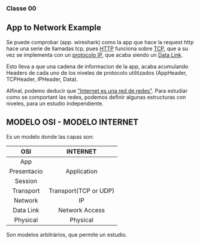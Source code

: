 ### Classe 00

## App to Network Example

Se puede comprobar (app. wireshark) como la app que hace la request http hace una serie de llamadas tcp, pues <u>HTTP</u> funciona sobre <u>TCP</u>, que a su vez se implementa con un <u>protocolo IP</u>, que acaba siendo un <u>Data Link</u>.

Esto lleva a que una cadena de informacion de la app, acaba acumulando Headers de cada uno de los niveles de protocolo utilitzados (AppHeader, TCPHeader, IPHeader, Data).

Alfinal, podemo deducir que <u>"Internet es una red de redes"</u>. Para estudiar como se comportant las redes, podemos definir algunas estructuras con niveles, para un estudio independiente.

## MODELO OSI - MODELO INTERNET

Es un modelo donde las capas son:

|     OSI     |       INTERNET        |
| :---------: | :-------------------: |
|     App     |                       |
| Presentacio |      Application      |
|   Session   |                       |
|  Transport  | Transport(TCP or UDP) |
|   Network   |          IP           |
|  Data Link  |    Network Access     |
|  Physical   |       Physical        |

Son modelos arbitràrios, que permite un estudio.
